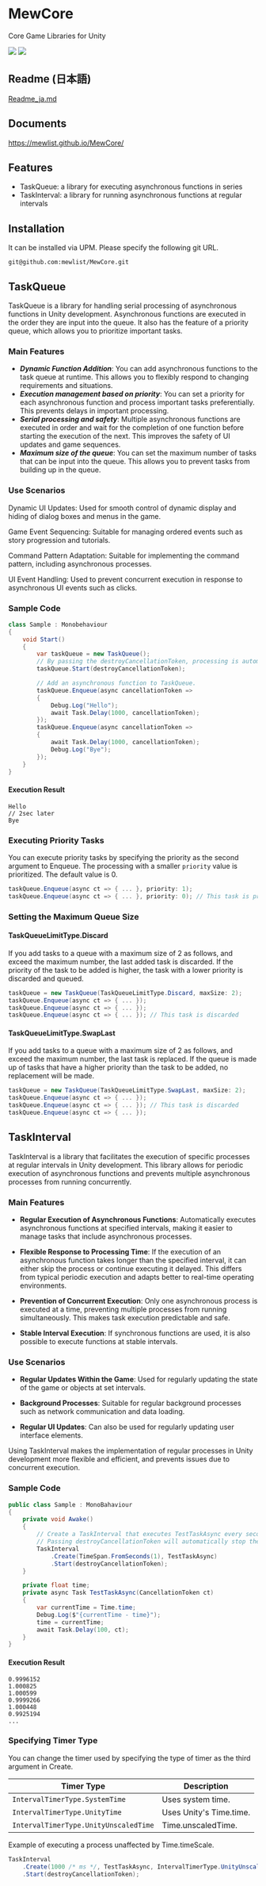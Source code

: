# MewCore
Core Game Libraries for Unity

![](https://img.shields.io/badge/unity-2022.3%20or%20later-green?logo=unity)
[![](https://img.shields.io/badge/license-MIT-blue)](https://github.com/mewlist/MewCore/blob/main/LICENSE)

## Readme (日本語)

[Readme_ja.md](./README_ja.md)

## Documents

https://mewlist.github.io/MewCore/

## Features

* TaskQueue: a library for executing asynchronous functions in series
* TaskInterval: a library for running asynchronous functions at regular intervals

## Installation

It can be installed via UPM.
Please specify the following git URL.
```
git@github.com:mewlist/MewCore.git
```

## TaskQueue

TaskQueue is a library for handling serial processing of asynchronous functions in Unity development.
Asynchronous functions are executed in the order they are input into the queue.
It also has the feature of a priority queue, which allows you to prioritize important tasks.

### Main Features

* ***Dynamic Function Addition***: You can add asynchronous functions to the task queue at runtime. This allows you to flexibly respond to changing requirements and situations.
* ***Execution management based on priority***: You can set a priority for each asynchronous function and process important tasks preferentially. This prevents delays in important processing.
* ***Serial processing and safety***: Multiple asynchronous functions are executed in order and wait for the completion of one function before starting the execution of the next. This improves the safety of UI updates and game sequences.
* ***Maximum size of the queue***: You can set the maximum number of tasks that can be input into the queue. This allows you to prevent tasks from building up in the queue.

### Use Scenarios

Dynamic UI Updates: Used for smooth control of dynamic display and hiding of dialog boxes and menus in the game.

Game Event Sequencing: Suitable for managing ordered events such as story progression and tutorials.

Command Pattern Adaptation: Suitable for implementing the command pattern, including asynchronous processes.

UI Event Handling: Used to prevent concurrent execution in response to asynchronous UI events such as clicks.

### Sample Code

```csharp
class Sample : Monobehaviour
{
    void Start()
    {
        var taskQueue = new TaskQueue();
        // By passing the destroyCancellationToken, processing is automatically stoppped and disposed when MonoBehaviour is destroyed.
        taskQueue.Start(destroyCancellationToken);

        // Add an asynchronous function to TaskQueue.
        taskQueue.Enqueue(async cancellationToken =>
        {
            Debug.Log("Hello");
            await Task.Delay(1000, cancellationToken);
        });
        taskQueue.Enqueue(async cancellationToken =>
        {
            await Task.Delay(1000, cancellationToken);
            Debug.Log("Bye");
        });
    }
}
```

#### Execution Result

```
Hello
// 2sec later
Bye
```

### Executing Priority Tasks

You can execute priority tasks by specifying the priority as the second argument to Enqueue.
The processing with a smaller ```priority``` value is prioritized. The default value is 0.

```csharp
taskQueue.Enqueue(async ct => { ... }, priority: 1);
taskQueue.Enqueue(async ct => { ... }, priority: 0); // This task is processed first
```

### Setting the Maximum Queue Size

#### TaskQueueLimitType.Discard

If you add tasks to a queue with a maximum size of 2 as follows,
and exceed the maximum number, the last added task is discarded.
If the priority of the task to be added is higher, the task with a lower priority is discarded and queued.

```csharp
taskQueue = new TaskQueue(TaskQueueLimitType.Discard, maxSize: 2);
taskQueue.Enqueue(async ct => { ... });
taskQueue.Enqueue(async ct => { ... });
taskQueue.Enqueue(async ct => { ... }); // This task is discarded
```

#### TaskQueueLimitType.SwapLast

If you add tasks to a queue with a maximum size of 2 as follows,
and exceed the maximum number, the last task is replaced.
If the queue is made up of tasks that have a higher priority than the task to be added, no replacement will be made.

```csharp
taskQueue = new TaskQueue(TaskQueueLimitType.SwapLast, maxSize: 2);
taskQueue.Enqueue(async ct => { ... });
taskQueue.Enqueue(async ct => { ... }); // This task is discarded
taskQueue.Enqueue(async ct => { ... }); 
```

## TaskInterval

TaskInterval is a library that facilitates the execution of specific processes at regular intervals in Unity development. This library allows for periodic execution of asynchronous functions and prevents multiple asynchronous processes from running concurrently.

### Main Features

- **Regular Execution of Asynchronous Functions**: Automatically executes asynchronous functions at specified intervals, making it easier to manage tasks that include asynchronous processes.

- **Flexible Response to Processing Time**: If the execution of an asynchronous function takes longer than the specified interval, it can either skip the process or continue executing it delayed. This differs from typical periodic execution and adapts better to real-time operating environments.

- **Prevention of Concurrent Execution**: Only one asynchronous process is executed at a time, preventing multiple processes from running simultaneously. This makes task execution predictable and safe.

- **Stable Interval Execution**: If synchronous functions are used, it is also possible to execute functions at stable intervals.

### Use Scenarios

- **Regular Updates Within the Game**: Used for regularly updating the state of the game or objects at set intervals.

- **Background Processes**: Suitable for regular background processes such as network communication and data loading.

- **Regular UI Updates**: Can also be used for regularly updating user interface elements.

Using TaskInterval makes the implementation of regular processes in Unity development more flexible and efficient, and prevents issues due to concurrent execution.

### Sample Code

```csharp
public class Sample : MonoBahaviour
{
    private void Awake()
    {
        // Create a TaskInterval that executes TestTaskAsync every second.
        // Passing destroyCancellationToken will automatically stop the process and dispose of it when the MonoBehaviour is destroyed.
        TaskInterval
            .Create(TimeSpan.FromSeconds(1), TestTaskAsync)
            .Start(destroyCancellationToken);
    }

    private float time;
    private async Task TestTaskAsync(CancellationToken ct)
    {
        var currentTime = Time.time;
        Debug.Log($"{currentTime - time}");            
        time = currentTime;
        await Task.Delay(100, ct);
    }
}
```

#### Execution Result

```
0.9996152
1.000825
1.000599
0.9999266
1.000448
0.9925194
...
```

### Specifying Timer Type

You can change the timer used by specifying the type of timer as the third argument in Create.

| Timer Type | Description             |
|--------------|-------------------------|
| `IntervalTimerType.SystemTime` | Uses system time.       |
| `IntervalTimerType.UnityTime` | Uses Unity's Time.time. |
| `IntervalTimerType.UnityUnscaledTime` | Time.unscaledTime.      |

	
Example of executing a process unaffected by Time.timeScale.

```csharp
TaskInterval
    .Create(1000 /* ms */, TestTaskAsync, IntervalTimerType.UnityUnscaledTime)
    .Start(destroyCancellationToken);
```
